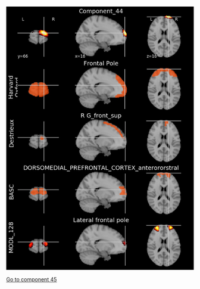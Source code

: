 


![44](preliminary/44.jpg "Component 44")

[Go to component 45](https://parietal-inria.github.io/MODL_atlas/512/45 "Component 45")